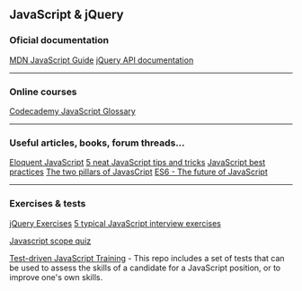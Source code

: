 ## JavaScript & jQuery

### Oficial documentation

<a href="https://developer.mozilla.org/en-US/docs/Web/JavaScript/Guide" target="_blank">
MDN JavaScript Guide</a>

<a href="http://api.jquery.com/" target="_blank">
jQuery API documentation</a>

----------------------

### Online courses

<a href="https://www.codecademy.com/articles/glossary-javascript" target="_blank">
Codecademy JavaScript Glossary</a>

------------------------------

### Useful articles, books, forum threads... 

<a href="http://eloquentjavascript.net/" target="_blank">
Eloquent JavaScript</a>

<a href="https://discussions.udacity.com/t/5-neat-javascript-tips-and-tricks-intermediate/25008" target="_blank">
5 neat JavaScript tips and tricks</a>

<a href="https://www.thinkful.com/learn/javascript-best-practices-1/" target="_blank">
JavaScript best practices</a>

<a href="https://medium.com/javascript-scene/the-two-pillars-of-javascript-ee6f3281e7f3" target="_blank">
The two pillars of JavasCript</a>

<a href="https://discussions.udacity.com/t/es6-the-future-of-javascript/28364" target="_blank">
ES6 - The future of JavaScript</a>

------------------------------------------

### Exercises & tests

<a href="http://jqexercise.droppages.com/" target="_blank">
jQuery Exercises</a>

<a href="http://www.sitepoint.com/5-typical-javascript-interview-exercises/" target="_blank">
5 typical JavaScript interview exercises</a>

<a href="http://madebyknight.com/javascript-scope/" target="_blank">Javascript scope quiz</a>

<a href="https://github.com/rmurphey/js-assessment" target="_blank">
Test-driven JavaScript Training</a> - This repo includes a set of tests that can be used to assess the skills of a candidate for a JavaScript position, or to improve one's own skills.

